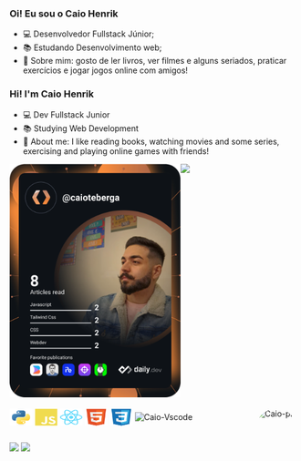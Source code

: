 ### Oi! Eu sou o Caio Henrik

- 💻 Desenvolvedor Fullstack Júnior;
- 📚 Estudando Desenvolvimento web;
- 💬 Sobre mim: gosto de ler livros, ver filmes e alguns seriados, praticar exercícios e jogar jogos online com amigos!

### Hi! I'm Caio Henrik 
- 💻 Dev Fullstack Junior
- 📚 Studying Web Development
- 💬 About me: I like reading books, watching movies and some series, exercising and playing online games with friends!

<div align="center" style="display: flex;">
  <a href="https://app.daily.dev/caioteberga"><img src="https://github.com/Caiohh/Caiohh/blob/main/devcard.svg" width="300" alt="Caio Teberga's Dev Card"/></a>
  <img height="190em" src="https://github-readme-stats.vercel.app/api?username=Caiohh&show_icons=true&theme=aura&include_all_commits=true&count_private=true" src="https://github-readme-stats.vercel.app/api/top-langs/?username=Caiohh&layout=compact&langs_count=7&theme=aura"/>
  
  
   
</div>

  
  <div style="display: inline_block;"><br>
  <img align="center" alt="Caio-Python" height="30" width="40" src="https://raw.githubusercontent.com/devicons/devicon/master/icons/python/python-original.svg">
  <img align="center" alt="Caio-Js" height="30" width="40" src="https://raw.githubusercontent.com/devicons/devicon/master/icons/javascript/javascript-plain.svg">
  <img align="center" alt="Caio-React" height="30" width="40" src="https://raw.githubusercontent.com/devicons/devicon/master/icons/react/react-original.svg">
  <img align="center" alt="Caio-HTML" height="30" width="40" src="https://raw.githubusercontent.com/devicons/devicon/master/icons/html5/html5-original.svg">
  <img align="center" alt="Caio-CSS" height="30" width="40" src="https://raw.githubusercontent.com/devicons/devicon/master/icons/css3/css3-original.svg">
  <img align="center" alt="Caio-Vscode" height="30" width="40" src="https://cdn.jsdelivr.net/gh/devicons/devicon/icons/vscode/vscode-original.svg" />
  <img align="right" alt="Caio-pic" height="150" style="border-radius:50px;" src="https://cdn.discordapp.com/attachments/691810902286270514/942594290528440420/DVgif.gif">
</div>
  
  
  ##
  
  <div>     
    <a href="https://www.instagram.com/caio.hlemes/" target="_blank"><img src="https://img.shields.io/badge/-Instagram-%23E4405F?style=for-the-badge&logo=instagram&logoColor=white" target="_blank"></a>
    <a href="https://www.linkedin.com/in/caio-teberga-01b03a1a0/" target="_blank"><img src="https://img.shields.io/badge/-LinkedIn-%230077B5?style=for-the-badge&logo=linkedin&logoColor=white" target="_blank"></a> 
  </div>
